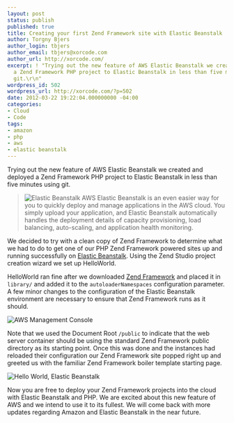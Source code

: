 ```yaml
---
layout: post
status: publish
published: true
title: Creating your first Zend Framework site with Elastic Beanstalk
author: Torgny Bjers
author_login: tbjers
author_email: tbjers@xorcode.com
author_url: http://xorcode.com/
excerpt: ! "Trying out the new feature of AWS Elastic Beanstalk we created and deployed
  a Zend Framework PHP project to Elastic Beanstalk in less than five minutes using
  git.\r\n"
wordpress_id: 502
wordpress_url: http://xorcode.com/?p=502
date: 2012-03-22 19:22:04.000000000 -04:00
categories:
- Cloud
- Code
tags:
- amazon
- php
- aws
- elastic beanstalk
---
```


Trying out the new feature of AWS Elastic Beanstalk we created and deployed a Zend Framework PHP project to Elastic Beanstalk in less than five minutes using git.

> ![Elastic Beanstalk](/uploads/2012/03/beanstalk.png) AWS Elastic Beanstalk is an even easier way for you to quickly deploy and manage applications in the AWS cloud. You simply upload your application, and Elastic Beanstalk automatically handles the deployment details of capacity provisioning, load balancing, auto-scaling, and application health monitoring.

We decided to try with a clean copy of Zend Framework to determine what we had to do to get one of our PHP Zend Framework powered sites up and running successfully on [Elastic Beanstalk](http://aws.amazon.com/elasticbeanstalk/). Using the Zend Studio project creation wizard we set up HelloWorld.

HelloWorld ran fine after we downloaded [Zend Framework](http://framework.zend.com/) and placed it in `library/` and added it to the `autoloaderNamespaces` configuration parameter. A few minor changes to the configuration of the Elastic Beanstalk environment are necessary to ensure that Zend Framework runs as it should.

![AWS Management Console](/uploads/2012/03/AWS-Management-Console.png)

Note that we used the Document Root `/public` to indicate that the web server container should be using the standard Zend Framework public directory as its starting point. Once this was done and the instances had reloaded their configuration our Zend Framework site popped right up and greeted us with the familiar Zend Framework boiler template starting page.

![Hello World, Elastic Beanstalk](/uploads/2012/03/helloworldelasticbeanstalk.png)

Now you are free to deploy your Zend Framework projects into the cloud with Elastic Beanstalk and PHP. We are excited about this new feature of AWS and we intend to use it to its fullest. We will come back with more updates regarding Amazon and Elastic Beanstalk in the near future.
